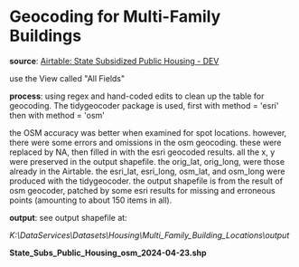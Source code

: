 # Geocoding for Multi-Family Buildings

__source__:  [Airtable: State Subsidized Public Housing - DEV](https://airtable.com/appOJcXh3ZWTq3UY7?)

use the View called "All Fields"

__process__:  using regex and hand-coded edits to clean up the table for geocoding.   The tidygeocoder package is used, first with method = 'esri' then with method = 'osm'

the OSM accuracy was better when examined for spot locations.   however, there were some errors and omissions in the osm geocoding.  these were replaced by NA, then filled in with the esri geocoded results.   all the x, y were preserved in the output shapefile.  the orig_lat, orig_long, were those already in the Airtable.  the esri_lat, esri_long, osm_lat, and osm_long were produced with the tidygeocoder.   the output shapefile is from the result of osm geocoder, patched by some esri results for missing and erroneous points (amounting to about 150 items in all).

__output__:  see output shapefile at:  

_K:\DataServices\Datasets\Housing\Multi_Family_Building_Locations\output_

__State_Subs_Public_Housing_osm_2024-04-23.shp__





